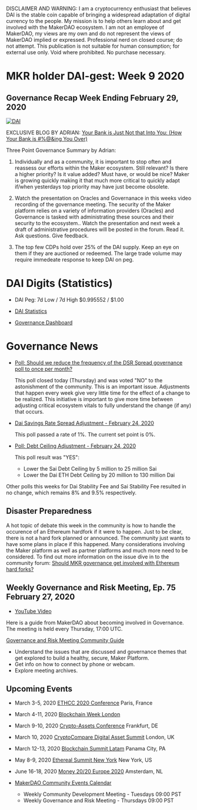 DISCLAIMER AND WARNING:  I am a cryptocurrency enthusiast that believes DAI is the stable coin capable of bringing a
widespread adaptation of digital currency to the people. My mission is to help others learn about and get involved with 
the MakerDAO ecosystem. I am not an employee of MakerDAO, my views are my own and do not represent the views of MakerDAO 
implied or expressed. Professional nerd on closed course; do not attempt.  This publication is not suitable for human 
consumption; for external use only.  Void where prohibited.  No purchase necessary.

# MKR holder DAI-gest: Week 9 2020
## Governance Recap Week Ending February 29, 2020

<a href="https://ibb.co/3Wq7Nyp"><img src="https://i.ibb.co/2PQyt7v/DAI.png" alt="DAI" border="0"></a>

EXCLUSIVE BLOG BY ADRIAN:  [Your Bank is Just Not that Into You: (How Your Bank is #%@&ing You Over)](https://medium.com/@ahacker.or.us/your-bank-is-just-not-that-into-you-94791b3be135)

Three Point Governance Summary by Adrian:

1) Individually and as a community, it is important to stop often and reassess our efforts within the Maker ecosystem.
Still relevant? Is there a higher priority? Is it value added? Must have, or would be nice? Maker is growing quickly
making it that much more critical to quickly adapt if/when yesterdays top priority may have just become obsolete.  

2) Watch the presentation on Oracles and Governanace in this weeks video recording of the governance meeting. The security of
the Maker platform relies on a variety of information providers (Oracles) and Governance is tasked with administrating these
sources and their security to the ecosystem..  Watch the presentation and next week a draft of administrative procedures will 
be posted in the forum.  Read it.  Ask questions.  Give feedback.  

3) The top few CDPs hold over 25% of the DAI supply.  Keep an eye on them if they are auctioned or redeemed. The large
trade volume may require immedeate response to keep DAI on peg.

# DAI Digits (Statistics)

* DAI Peg: 7d Low / 7d High	$0.995552 / $1.00

* [DAI Statistics](https://DAIstats.com)

* [Governance Dashboard](https://mkrgov.science)

# Governance News

* [Poll: Should we reduce the frequency of the DSR Spread governance poll to once per month?](https://vote.makerdao.com/polling-proposal/qmxvvzb6uei1jawvtxentsbreepfkuzsohaefpw6j4vpn5)

  This poll closed today (Thursday) and was voted "NO" to the astonishment of the community.  This is an important issue.  Adjustments that
  happen every week give very little time for the effect of a change to be realized.  This initiative is important to give more time
  between adjusting critical ecosystem vitals to fully understand the change (if any) that occurs.

* [Dai Savings Rate Spread Adjustment - February 24, 2020](https://vote.makerdao.com/polling-proposal/qmewwftkvpcnqzmfrskryenlpqj4qqxqtzi9djxa8k9wn3)

  This poll passed a rate of 1%.  The current set point is 0%.
  
* [Poll: Debt Ceiling Adjustment - February 24, 2020](https://vote.makerdao.com/polling-proposal/qmfy3resrmo97rqyfffpndujszvbv59zuacfl3rxpcu2wx)

   This poll result was "YES":
    * Lower the Sai Debt Ceiling by 5 million to 25 million Sai
    * Lower the Dai ETH Debt Ceiling by 20 million to 130 million Dai
    
Other polls this weeks for Dai Stability Fee and Sai Stability Fee resulted in no change, which remains 8% and 9.5% respectively.

## Disaster Preparedness

A hot topic of debate this week in the community is how to handle the occurence of an Ethereum hardfork if it were to happen.
Just to be clear, there is not a hard fork planned or announced.  The community just wants to have some plans in place if
this happened.  Many considerations involving the Maker platform as well as partner platforms and much more need to be considered.
To find out more information on the issue dive in to the community forum:  [Should MKR governance get involved with Ethereum hard forks?](https://forum.makerdao.com/t/should-mkr-governance-get-involved-with-ethereum-hard-forks/1353)

## Weekly Governance and Risk Meeting, Ep. 75 February 27, 2020

* [YouTube Video](https://www.youtube.com/playlist?list=PLLzkWCj8ywWNq5-90-Id6VPSsrk4OWVan)

Here is a guide from MakerDAO about becoming involved in Governance.  The meeting is held every Thursday, 17:00 UTC.

[Governance and Risk Meeting Community Guide](https://community-development.makerdao.com/governance/governance-and-risk-meetings)
* Understand the issues that are discussed and governance themes that get explored to build a healthy, secure, Maker Platform.
* Get info on how to connect by phone or webcam.
* Explore meeting archives.

## Upcoming Events

* March 3-5, 2020 [ETHCC 2020 Conference](https://ethcc.io/) Paris, France

* March 4-11, 2020 [Blockchain Week London](https://www.blockchainweek.com/)

* March 9-10, 2020 [Crypto-Assets Conference](https://crypto-assets-conference.de/) Frankfurt, DE

* March 10, 2020 [CryptoCompare Digital Asset Summit](https://summit.cryptocompare.com/) London, UK

* March 12-13, 2020 [Blockchain Summit Latam](https://www.blockchainsummit.la/) Panama City, PA

* May 8-9, 2020 [Ethereal Summit New York](https://www.etherealsummit.com/) New York, US

* June 16-18, 2020 [Money 20/20 Europe 2020](https://europe.money2020.com/) Amsterdam, NL

* [MakerDAO Community Events Calendar](https://calendar.google.com/calendar/embed?src=makerdao.com_3efhm2ghipksegl009ktniomdk%40group.calendar.google.com&ctz=America%2FLos_Angeles)
    * Weekly Community Development Meeting - Tuesdays 09:00 PST
    * Weekly Governance and Risk Meeting - Thursdays 09:00 PST
